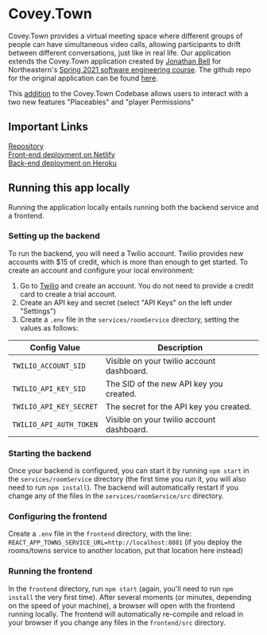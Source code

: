 # Covey.Town

Covey.Town provides a virtual meeting space where different groups of people can have simultaneous video calls, allowing participants to drift between different conversations, just like in real life. Our application extends the Covey.Town application created by [Jonathan Bell](https://github.com/jon-bell) for Northeastern's [Spring 2021 software engineering course](https://neu-se.github.io/CS4530-CS5500-Spring-2021/). The github repo for the original application can be found [here](https://github.com/neu-se/covey.town).  

This [addition](FEATURES.md) to the Covey.Town Codebase allows users to interact with a two new features "Placeables" and "player Permissions"

## Important Links

[Repository](https://github.com/rahulguin/CoveyTown) <br />
[Front-end deployment on Netlify](https://coveyplace.netlify.app/)<br />
[Back-end deployment on Heroku](https://covey-town-team40.herokuapp.com/)<br />

## Running this app locally

Running the application locally entails running both the backend service and a frontend.

### Setting up the backend

To run the backend, you will need a Twilio account. Twilio provides new accounts with $15 of credit, which is more than enough to get started.
To create an account and configure your local environment:

1. Go to [Twilio](https://www.twilio.com/) and create an account. You do not need to provide a credit card to create a trial account.
2. Create an API key and secret (select "API Keys" on the left under "Settings")
3. Create a `.env` file in the `services/roomService` directory, setting the values as follows:

| Config Value            | Description                               |
| ----------------------- | ----------------------------------------- |
| `TWILIO_ACCOUNT_SID`    | Visible on your twilio account dashboard. |
| `TWILIO_API_KEY_SID`    | The SID of the new API key you created.   |
| `TWILIO_API_KEY_SECRET` | The secret for the API key you created.   |
| `TWILIO_API_AUTH_TOKEN` | Visible on your twilio account dashboard. |

### Starting the backend

Once your backend is configured, you can start it by running `npm start` in the `services/roomService` directory (the first time you run it, you will also need to run `npm install`).
The backend will automatically restart if you change any of the files in the `services/roomService/src` directory.

### Configuring the frontend

Create a `.env` file in the `frontend` directory, with the line: `REACT_APP_TOWNS_SERVICE_URL=http://localhost:8081` (if you deploy the rooms/towns service to another location, put that location here instead)

### Running the frontend

In the `frontend` directory, run `npm start` (again, you'll need to run `npm install` the very first time). After several moments (or minutes, depending on the speed of your machine), a browser will open with the frontend running locally.
The frontend will automatically re-compile and reload in your browser if you change any files in the `frontend/src` directory.
